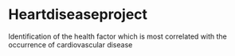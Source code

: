 # Heartdiseaseproject
Identification of the health factor which is most correlated with the occurrence of cardiovascular disease
